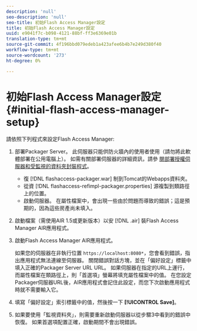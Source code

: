 ```yaml
---
description: 'null'
seo-description: 'null'
seo-title: 初始Flash Access Manager設定
title: 初始Flash Access Manager設定
uuid: e9041f7c-b098-4121-88bf-ff3e6369e01b
translation-type: tm+mt
source-git-commit: 4f196bbd079edeb1a423afee6b4b7e249d380f40
workflow-type: tm+mt
source-wordcount: '273'
ht-degree: 0%

---
```



# 初始Flash Access Manager設定 {#initial-flash-access-manager-setup}

請依照下列程式來設定Flash Access Manager:

1. 部署Packager Server。 此伺服器只能供防火牆內的使用者使用（請勿將此軟體部署在公用電腦上）。 如需有關部署伺服器的詳細資訊，請參 [閱部署授權伺服器和受監視的資料夾封裝程式](../../aaxs-reference-implementations/deploying-license-server-and-wfp/deploying-license-server-wfp-overview.md)。

   * 復 [!DNL flashaccess-packager.war] 制到Tomcat的Webapps資料夾。
   * 從資 [!DNL flashaccess-refimpl-packager.properties] 源複製到類路徑上的位置。
   * 啟動伺服器。 在屬性檔案中，會出現一些由於問題而導致的錯誤；這是預期的，因為這些房產尚未填入。

1. 啟動檔案（需使用AIR 1.5或更新版本）以安 [!DNL .air] 裝Flash Access Manager AIR應用程式。
1. 啟動Flash Access Manager AIR應用程式。

   如果您的伺服器在非執行位置 `https://localhost:8080*`，您會看到錯誤，指出應用程式無法連線至伺服器。 關閉錯誤對話方塊，並在「偏好設定」標籤中填入正確的Packager Server URL URL。 如果伺服器在指定的URL上運行，而屬性檔案在類路徑上，則「首選項」螢幕將填充屬性檔案中的值。 在您設定Packager伺服器URL後，AIR應用程式會記住此設定，而您下次啟動應用程式時就不需要輸入它。
1. 填寫「偏好設定」索引標籤中的值，然後按一下 **[!UICONTROL Save]**。
1. 如果要使用「監視資料夾」，則需要重新啟動伺服器以從步驟3中看到的錯誤中恢復。 如果首選項配置正確，啟動期間不會出現錯誤。

